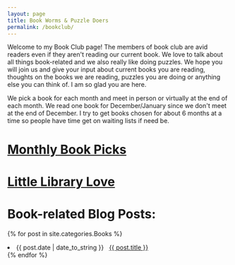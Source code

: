 ```yaml
---
layout: page
title: Book Worms & Puzzle Doers
permalink: /bookclub/
---
```

Welcome to my Book Club page! The members of book club are avid readers even if they aren't reading our current book. We love to talk about all things book-related and we also really like doing puzzles. We hope you will join us and give your input about current books you are reading, thoughts on the books we are reading, puzzles you are doing or anything else you can think of. I am so glad you are here. 

We pick a book for each month and meet in person or virtually at the end of each month. We read one book for December/January since we don't meet at the end of December. I try to get books chosen for about 6 months at a time so people have time get on waiting lists if need be. 
# [Monthly Book Picks](/bookclub/booksread/)
# [Little Library Love](http://127.0.0.1:4000/books/lfl/2020/08/03/little-library-love.html)

# Book-related Blog Posts:
{% for post in site.categories.Books %}
 <li><span>{{ post.date | date_to_string }}</span> &nbsp; <a href="{{ post.url }}">{{ post.title }}</a></li>
{% endfor %}